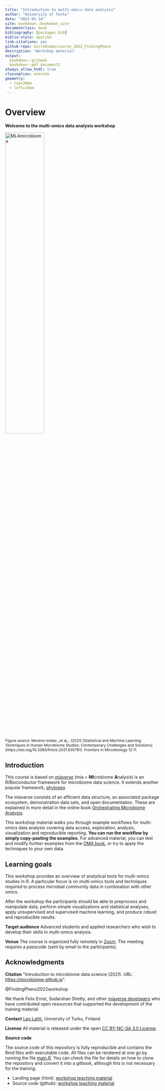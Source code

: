 ```yaml
--- 
title: "Introduction to multi-omics data analysis"
author: "University of Turku"
date: "2022-01-14"
site: bookdown::bookdown_site
documentclass: book
bibliography: [packages.bib]
biblio-style: apalike
link-citations: yes
github-repo: microbiome/course_2022_FindingPheno
description: "Workshop material"
output:
  bookdown::gitbook
  bookdown::pdf_document2
always_allow_html: true  
classoption: oneside
geometry:
  - top=30mm
  - left=15mm
---
```



# Overview 

**Welcome to the multi-omics data analysis workshop**

<img src="https://user-images.githubusercontent.com/60338854/121848694-1072a480-ccf3-11eb-9af2-7fdefd8d1794.png" alt="ML4microbiome" width="50%"/>

<p style="font-size:12px">Figure source: Moreno-Indias _et al_. (2021) [Statistical and Machine Learning Techniques in Human Microbiome Studies: Contemporary Challenges and Solutions](https://doi.org/10.3389/fmicb.2021.635781). Frontiers in Microbiology 12:11.</p>


## Introduction

This course is based on [_miaverse_](https://microbiome.github.io) (mia = **MI**crobiome **A**nalysis) is an
R/Bioconductor framework for microbiome data science. It extends another popular framework, [phyloseq](https://joey711.github.io/phyloseq/).

The miaverse consists of an efficient data structure, an
associated package ecosystem, demonstration data sets, and open
documentation. These are explained in more detail in the online book
[Orchestrating Microbiome Analysis](https://microbiome.github.io/OMA).

This workshop material walks you through example workflows for multi-omics data
analysis covering data access, exploration, analysis, visualization and reproducible
reporting. **You can run the workflow by simply copy-pasting the
examples.** For advanced material, you can test and modify further
examples from the [OMA book](https://microbiome.github.io/OMA), or try
to apply the techniques to your own data.




## Learning goals

This workshop provides an overview of analytical
tools for multi-omics studies in R. A particular focus is on multi-omics tools and techniques 
required to process microbial community data in combination with other omics. 

After the workshop the participants should be able to preprocess and manipulate data,
perform simple visualizations and statistical analyses, apply unsupervised and supervised 
machine learning, and produce robust and reproducible results.

**Target audience** 
Advanced students and applied researchers who wish
to develop their skills in multi-omics analysis.

**Venue**
The course is organized fully remotely in [Zoom](https://utu.zoom.us/j/63432425453). 
The meeting requires a passcode (sent by email to the participants).





## Acknowledgments

**Citation** "Introduction to microbiome data science (2021). URL: https://microbiome.github.io".

@FindingPheno2022workshop


We thank Felix Ernst, Sudarshan Shetty, and other [miaverse
developers](https://microbiome.github.io) who have contributed open
resources that supported the development of the training material.

**Contact** [Leo Lahti](http://datascience.utu.fi), University of Turku, Finland

**License** All material is released under the open [CC BY-NC-SA 3.0 License](LICENSE).

**Source code**

The source code of this repository is fully reproducible and contains
the Rmd files with executable code. All files can be rendered at one
go by running the file [main.R](main.R). You can check the file for
details on how to clone the repository and convert it into a gitbook,
although this is not necessary for the training.

- Landing page (html): [workshop teaching material](https://microbiome.github.io/course_2022_FindingPheno/)
- Source code (github): [workshop teaching material](https://github.com/microbiome/course_2022_FindingPheno)

